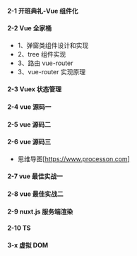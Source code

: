 #### 2-1 开班典礼-Vue 组件化

#### 2-2 Vue 全家桶

- 1、弹窗类组件设计和实现
- 2、tree 组件实现
- 3、路由 vue-router
- 3、vue-router 实现原理

#### 2-3 Vuex 状态管理

#### 2-4 vue 源码一

#### 2-5 vue 源码二

#### 2-6 vue 源码三

- 思维导图[https://www.processon.com]

#### 2-7 vue 最佳实战一

#### 2-8 vue 最佳实战二

#### 2-9 nuxt.js 服务端渲染

#### 2-10 TS

#### 3-x 虚拟 DOM
